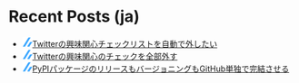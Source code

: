# Recent Posts (ja)

<!--[START github.com/ikawaha/feedsnippet]--><!--[2022-02-20T12:45:18Z]-->
* ![](./icon/zenn.png)[Twitterの興味関心チェックリストを自動で外したい](https://zenn.dev/detsu/scraps/1b6285da72954a)
* ![](./icon/zenn.png)[Twitterの興味関心のチェックを全部外す](https://zenn.dev/detsu/articles/6e7c1ef636d8e2)
* ![](./icon/zenn.png)[PyPIパッケージのリリースもバージョニングもGitHub単独で完結させる](https://zenn.dev/detsu/articles/5d74bf72e96a0f)
<!--[END github.com/ikawaha/feedsnippet]-->

